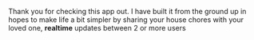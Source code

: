 Thank you for checking this app out. I have built it from the ground up in hopes to make life a bit simpler by sharing your house chores with your loved one,
<strong>realtime</strong> updates between 2 or more users
